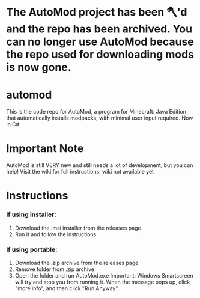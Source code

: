 # The AutoMod project has been :axe:'d and the repo has been archived. You can no longer use AutoMod because the repo used for downloading mods is now gone.


# automod
This is the code repo for AutoMod, a program for Minecraft: Java Edition that automatically installs modpacks, with minimal user input required. Now in C#.
# Important Note
AutoMod is still VERY new and still needs a lot of development, but you can help!
Visit the wiki for full instructions: wiki not available yet
# Instructions
### If using installer:
1. Download the .msi installer from the releases page
2. Run it and follow the instructions
### If using portable:
1. Download the .zip archive from the releases page
2. Remove folder from .zip archive
3. Open the folder and run AutoMod.exe
Important: Windows Smartscreen will try and stop you from running it. When the message pops up, click "more info", and then click "Run Anyway".
